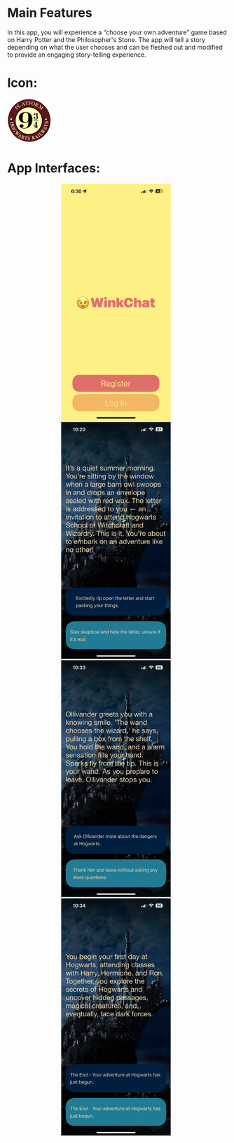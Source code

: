 # Main Features
In this app, you will experience a “choose your own adventure” game based on Harry Potter and the Philosopher's Stone. The app will tell a story depending on what the user chooses and can be fleshed out and modified to provide an engaging story-telling experience.

# Icon:
<img src="Documentation/icon.png">

# App Interfaces:
<p align="center">
  <img src="Documentation/img1.PNG" width="250">&nbsp;&nbsp;
  <img src="Documentation/img2.PNG" width="250">&nbsp;&nbsp;
  <img src="Documentation/img3.PNG" width="250">&nbsp;&nbsp;
  <img src="Documentation/img4.PNG" width="250">&nbsp;&nbsp;
</p>

